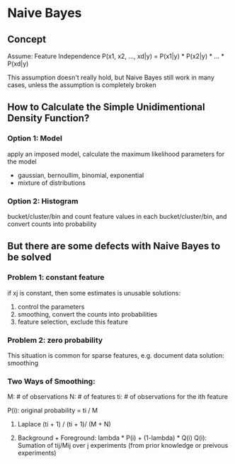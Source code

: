 # Naive Bayes

## Concept
Assume: Feature Independence
P(x1, x2, ..., xd|y) = P(x1|y) * P(x2|y) * ... * P(xd|y)

This assumption doesn't really hold, but Naive Bayes still work in many cases, unless the assumption is completely broken


## How to Calculate the Simple Unidimentional Density Function?
### Option 1: Model

apply an imposed model, calculate the maximum likelihood parameters for the model
* gaussian, bernoullim, binomial, exponential
* mixture of distributions

### Option 2: Histogram
bucket/cluster/bin and count feature values in each bucket/cluster/bin, and convert counts into probability

## But there are some defects with Naive Bayes to be solved

### Problem 1: constant feature
if xj is constant, then some estimates is unusable
solutions:
  1. control the parameters
  2. smoothing, convert the counts into probabilities
  3. feature selection, exclude this feature

### Problem 2: zero probability
This situation is common for sparse features, e.g. document data
solution: smoothing


### Two Ways of Smoothing:
M: # of observations
N: # of features
ti: # of observations for the ith feature

P(i): original probability = ti / M

1. Laplace
  (ti + 1) / (ti + 1)/ (M + N)
  
2. Background + Foreground:
lambda * P(i) + (1-lambda) * Q(i)
Q(i): Sumation of tij/Mij over j experiments (from prior knowledge or preivous experiments)
